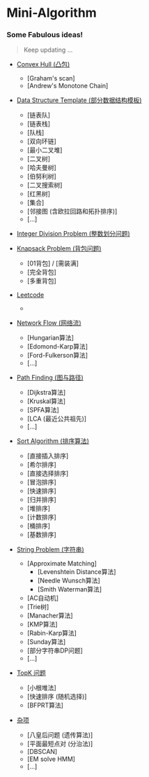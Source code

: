 <!--
 * @Author: Puffrora
 * @Date: 2019-08-14 23:25:22
 * @LastModifiedBy: Puffrora
 * @LastEditTime: 2020-10-17 19:10:11
-->
# Mini-Algorithm

### Some Fabulous ideas!


> Keep updating ...


+ [Convex Hull (凸包)](https://github.com/Forcrush/Mini-Algorithm/tree/master/Convex%20Hull)
	+ [Graham's scan]
	+ [Andrew's Monotone Chain]


+ [Data Structure Template (部分数据结构模板)](https://github.com/Forcrush/Mini-Algorithm/tree/master/Data%20Structure%20Template)
	+ [链表队]
	+ [链表栈]
	+ [队栈]
	+ [双向环链]
	+ [最小二叉堆]
	+ [二叉树]
	+ [哈夫曼树]
	+ [伯努利树]
	+ [二叉搜索树]
	+ [红黑树]
	+ [集合]
	+ [邻接图 (含欧拉回路和拓扑排序)]
	+ [...]

+ [Integer Division Problem (整数划分问题)](https://github.com/Forcrush/Mini-Algorithm/tree/master/Integer%20Division%20Problem)


+ [Knapsack Problem (背包问题)](https://github.com/Forcrush/Mini-Algorithm/tree/master/Knapsack%20Problem)
	+ [01背包] / [需装满]
	+ [完全背包]
	+ [多重背包]


+ [Leetcode](https://github.com/Forcrush/Mini-Algorithm/tree/master/Leetcode)
	+ <i class="fa fa-refresh fa-spin"></i>

+ [Network Flow (网络流)](https://github.com/Forcrush/Mini-Algorithm/tree/master/Network%20Flow)
	+ [Hungarian算法]
	+ [Edomond-Karp算法]
	+ [Ford-Fulkerson算法]
	+ [...]

+ [Path Finding (图与路径)](https://github.com/Forcrush/Mini-Algorithm/tree/master/Path%20Finding)
	+ [Dijkstra算法]
	+ [Kruskal算法]
	+ [SPFA算法]
	+ [LCA (最近公共祖先)]
	+ [...]


+ [Sort Algorithm (排序算法)](https://github.com/Forcrush/Mini-Algorithm/tree/master/Sort%20Algorithm)
	+ [直接插入排序]
	+ [希尔排序]
	+ [直接选择排序]
	+ [冒泡排序]
	+ [快速排序]
	+ [归并排序]
	+ [堆排序]
	+ [计数排序]
	+ [桶排序]
	+ [基数排序]
	
	
+ [String Problem (字符串)](https://github.com/Forcrush/Mini-Algorithm/tree/master/String%20Problem)
	+ [Approximate Matching]
		+ [Levenshtein Distance算法]
		+ [Needle Wunsch算法]
		+ [Smith Waterman算法]
	+ [AC自动机]
	+ [Trie树]
	+ [Manacher算法]
	+ [KMP算法]
	+ [Rabin-Karp算法]
	+ [Sunday算法]
	+ [部分字符串DP问题]
	+ [...]


+ [TopK 问题](https://github.com/Forcrush/Mini-Algorithm/tree/master/TopK%20Problem)
	+ [小根堆法]
	+ [快速排序 (随机选择)]
	+ [BFPRT算法]


+ [杂项](https://github.com/Forcrush/Mini-Algorithm/tree/master/Zz%20Mess)
	+ [八皇后问题 (遗传算法)]
	+ [平面最短点对 (分治法)]
	+ [DBSCAN]
	+ [EM solve HMM]
	+ [...]


